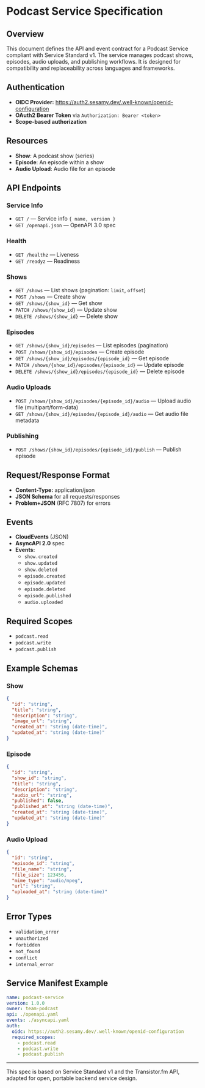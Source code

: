 # Podcast Service Specification

## Overview

This document defines the API and event contract for a Podcast Service compliant with Service Standard v1. The service manages podcast shows, episodes, audio uploads, and publishing workflows. It is designed for compatibility and replaceability across languages and frameworks.

## Authentication

- **OIDC Provider:** https://auth2.sesamy.dev/.well-known/openid-configuration
- **OAuth2 Bearer Token** via `Authorization: Bearer <token>`
- **Scope-based authorization**

## Resources

- **Show**: A podcast show (series)
- **Episode**: An episode within a show
- **Audio Upload**: Audio file for an episode

## API Endpoints

### Service Info

- `GET /` — Service info `{ name, version }`
- `GET /openapi.json` — OpenAPI 3.0 spec

### Health

- `GET /healthz` — Liveness
- `GET /readyz` — Readiness

### Shows

- `GET /shows` — List shows (pagination: `limit`, `offset`)
- `POST /shows` — Create show
- `GET /shows/{show_id}` — Get show
- `PATCH /shows/{show_id}` — Update show
- `DELETE /shows/{show_id}` — Delete show

### Episodes

- `GET /shows/{show_id}/episodes` — List episodes (pagination)
- `POST /shows/{show_id}/episodes` — Create episode
- `GET /shows/{show_id}/episodes/{episode_id}` — Get episode
- `PATCH /shows/{show_id}/episodes/{episode_id}` — Update episode
- `DELETE /shows/{show_id}/episodes/{episode_id}` — Delete episode

### Audio Uploads

- `POST /shows/{show_id}/episodes/{episode_id}/audio` — Upload audio file (multipart/form-data)
- `GET /shows/{show_id}/episodes/{episode_id}/audio` — Get audio file metadata

### Publishing

- `POST /shows/{show_id}/episodes/{episode_id}/publish` — Publish episode

## Request/Response Format

- **Content-Type:** application/json
- **JSON Schema** for all requests/responses
- **Problem+JSON** (RFC 7807) for errors

## Events

- **CloudEvents** (JSON)
- **AsyncAPI 2.0** spec
- **Events:**
  - `show.created`
  - `show.updated`
  - `show.deleted`
  - `episode.created`
  - `episode.updated`
  - `episode.deleted`
  - `episode.published`
  - `audio.uploaded`

## Required Scopes

- `podcast.read`
- `podcast.write`
- `podcast.publish`

## Example Schemas

### Show

```json
{
  "id": "string",
  "title": "string",
  "description": "string",
  "image_url": "string",
  "created_at": "string (date-time)",
  "updated_at": "string (date-time)"
}
```

### Episode

```json
{
  "id": "string",
  "show_id": "string",
  "title": "string",
  "description": "string",
  "audio_url": "string",
  "published": false,
  "published_at": "string (date-time)",
  "created_at": "string (date-time)",
  "updated_at": "string (date-time)"
}
```

### Audio Upload

```json
{
  "id": "string",
  "episode_id": "string",
  "file_name": "string",
  "file_size": 123456,
  "mime_type": "audio/mpeg",
  "url": "string",
  "uploaded_at": "string (date-time)"
}
```

## Error Types

- `validation_error`
- `unauthorized`
- `forbidden`
- `not_found`
- `conflict`
- `internal_error`

## Service Manifest Example

```yaml
name: podcast-service
version: 1.0.0
owner: team-podcast
api: ./openapi.yaml
events: ./asyncapi.yaml
auth:
  oidc: https://auth2.sesamy.dev/.well-known/openid-configuration
  required_scopes:
    - podcast.read
    - podcast.write
    - podcast.publish
```

---

This spec is based on Service Standard v1 and the Transistor.fm API, adapted for open, portable backend service design.
